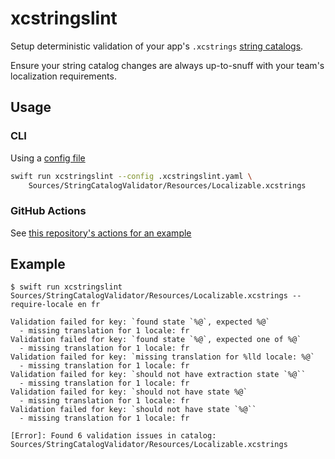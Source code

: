 # xcstringslint

Setup deterministic validation of your app's `.xcstrings` [string catalogs](https://developer.apple.com/documentation/xcode/localizing-and-varying-text-with-a-string-catalog).

Ensure your string catalog changes are always up-to-snuff with your team's localization requirements.

## Usage

### CLI

Using a [config file](.xcstringslint.yaml)

```bash
swift run xcstringslint --config .xcstringslint.yaml \
    Sources/StringCatalogValidator/Resources/Localizable.xcstrings
```

### GitHub Actions

See [this repository's actions for an example](.github/workflows/lint.yaml)

## Example

```
$ swift run xcstringslint Sources/StringCatalogValidator/Resources/Localizable.xcstrings --require-locale en fr

Validation failed for key: `found state `%@`, expected %@`
  - missing translation for 1 locale: fr
Validation failed for key: `found state `%@`, expected one of %@`
  - missing translation for 1 locale: fr
Validation failed for key: `missing translation for %lld locale: %@`
  - missing translation for 1 locale: fr
Validation failed for key: `should not have extraction state `%@``
  - missing translation for 1 locale: fr
Validation failed for key: `should not have state %@`
  - missing translation for 1 locale: fr
Validation failed for key: `should not have state `%@``
  - missing translation for 1 locale: fr

[Error]: Found 6 validation issues in catalog: Sources/StringCatalogValidator/Resources/Localizable.xcstrings
```
